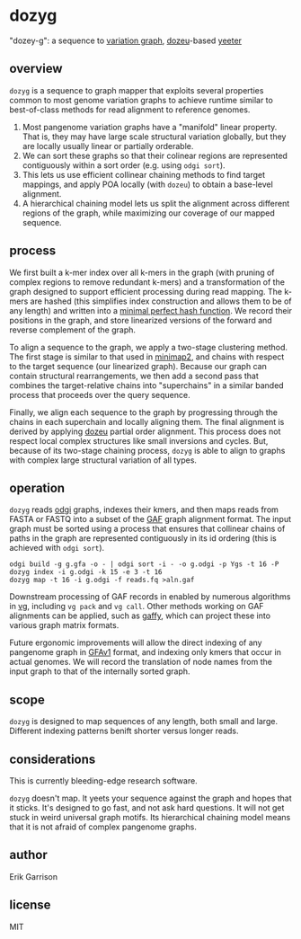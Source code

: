# dozyg

"dozey-g": a sequence to [variation graph](https://pangenome.github.io/), [dozeu](https://github.com/ocxtal/dozeu)-based [yeeter](https://www.urbandictionary.com/define.php?term=Yeet)

## overview

`dozyg` is a sequence to graph mapper that exploits several properties common to most genome variation graphs to achieve runtime similar to best-of-class methods for read alignment to reference genomes.

1. Most pangenome variation graphs have a "manifold" linear property. That is, they may have large scale structural variation globally, but they are locally usually linear or partially orderable.
2. We can sort these graphs so that their colinear regions are represented contiguously within a sort order (e.g. using `odgi sort`).
3. This lets us use efficient collinear chaining methods to find target mappings, and apply POA locally (with `dozeu`) to obtain a base-level alignment.
4. A hierarchical chaining model lets us split the alignment across different regions of the graph, while maximizing our coverage of our mapped sequence.

## process

We first built a k-mer index over all k-mers in the graph (with pruning of complex regions to remove redundant k-mers) and a transformation of the graph designed to support efficient processing during read mapping.
The k-mers are hashed (this simplifies index construction and allows them to be of any length) and written into a [minimal perfect hash function](https://github.com/rizkg/BBHash).
We record their positions in the graph, and store linearized versions of the forward and reverse complement of the graph.

To align a sequence to the graph, we apply a two-stage clustering method.
The first stage is similar to that used in [minimap2](https://academic.oup.com/bioinformatics/article/34/18/3094/4994778), and chains with respect to the target sequence (our linearized graph).
Because our graph can contain structural rearrangements, we then add a second pass that combines the target-relative chains into "superchains" in a similar banded process that proceeds over the query sequence.

Finally, we align each sequence to the graph by progressing through the chains in each superchain and locally aligning them.
The final alignment is derived by applying [dozeu](https://github.com/ocxtal/dozeu) partial order alignment.
This process does not respect local complex structures like small inversions and cycles.
But, because of its two-stage chaining process, `dozyg` is able to align to graphs with complex large structural variation of all types.

## operation

`dozyg` reads [odgi](https://github.com/vgteam/odgi) graphs, indexes their kmers, and then maps reads from FASTA or FASTQ into a subset of the [GAF](https://github.com/lh3/gfatools/blob/master/doc/rGFA.md#the-graph-alignment-format-gaf) graph alignment format.
The input graph must be sorted using a process that ensures that collinear chains of paths in the graph are represented contiguously in its id ordering (this is achieved with `odgi sort`).

```
odgi build -g g.gfa -o - | odgi sort -i - -o g.odgi -p Ygs -t 16 -P
dozyg index -i g.odgi -k 15 -e 3 -t 16
dozyg map -t 16 -i g.odgi -f reads.fq >aln.gaf
```

Downstream processing of GAF records in enabled by numerous algorithms in [vg](http://github.com/vgteam/vg), including `vg pack` and `vg call`.
Other methods working on GAF alignments can be applied, such as [gaffy](https://github.com/ekg/gaffy), which can project these into various graph matrix formats.

Future ergonomic improvements will allow the direct indexing of any pangenome graph in [GFAv1](https://github.com/GFA-spec/GFA-spec/blob/master/GFA1.md) format, and indexing only kmers that occur in actual genomes.
We will record the translation of node names from the input graph to that of the internally sorted graph.

## scope

`dozyg` is designed to map sequences of any length, both small and large.
Different indexing patterns benift shorter versus longer reads.

## considerations

This is currently bleeding-edge research software.

`dozyg` doesn't map.
It yeets your sequence against the graph and hopes that it sticks.
It's designed to go fast, and not ask hard questions.
It will not get stuck in weird universal graph motifs.
Its hierarchical chaining model means that it is not afraid of complex pangenome graphs.

## author

Erik Garrison

## license

MIT
